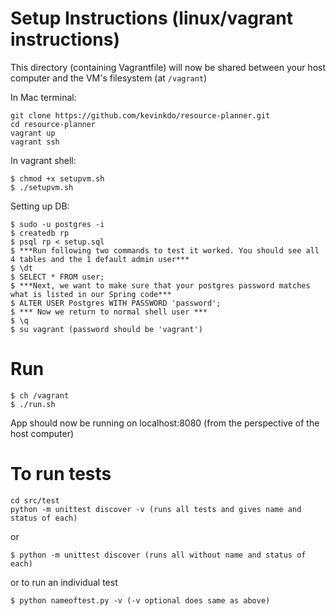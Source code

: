 # Setup Instructions (linux/vagrant instructions)
This directory (containing Vagrantfile) will now be shared between your host computer and the VM's filesystem (at `/vagrant`)

In Mac terminal:
```
git clone https://github.com/kevinkdo/resource-planner.git
cd resource-planner
vagrant up 
vagrant ssh
```

In vagrant shell: 
```
$ chmod +x setupvm.sh
$ ./setupvm.sh
```

Setting up DB:
```
$ sudo -u postgres -i
$ createdb rp
$ psql rp < setup.sql
$ ***Run following two commands to test it worked. You should see all 4 tables and the 1 default admin user***
$ \dt
$ SELECT * FROM user;
$ ***Next, we want to make sure that your postgres password matches what is listed in our Spring code***
$ ALTER USER Postgres WITH PASSWORD 'password';
$ *** Now we return to normal shell user ***
$ \q
$ su vagrant (password should be 'vagrant')
```

# Run
```
$ ch /vagrant
$ ./run.sh
```
App should now be running on localhost:8080 (from the perspective of the host computer)

# To run tests
```
cd src/test
python -m unittest discover -v (runs all tests and gives name and status of each)
```
or 
```
$ python -m unittest discover (runs all without name and status of each)
```
or to run an individual test
```
$ python nameoftest.py -v (-v optional does same as above)
```
